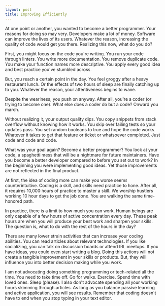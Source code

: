 ```yaml
---
layout: post
title: Improving Efficiently
---
```


At one point or another, you wanted to become a better programmer. Your reasons for doing so may very. Developers make a lot of money. Software can improve the lives of its users. Whatever the reason, increasing the quality of code would get you there. Realizing this now, what do you do?

First, you might focus on the code you're writing. You run your code through linters. You write more documentation. You remove duplicate code. You make your function names more descriptive. You apply every good idea and best practice you've stumbled across.

But, you reach a certain point in the day.  You feel groggy after a heavy restaurant lunch. Or the effects of two hours of sleep are finally catching up to you. Whatever the reason, your attentiveness begins to wane. 

Despite the weariness, you push on anyway. After all, you're a coder (or trying to become one). What else does a coder do but a code? Onward you march.

Without realizing it, your output quality dips. You copy snippets from stack overflow without knowing how it works. You skip over failing tests so your updates pass. You set random booleans to true and hope the code works. Whatever it takes to get that feature or ticket or whatsoever completed. Just code and code and code.

What was your goal again? Become a better programmer? You look at your code, a spaghetti mess that will be a nightmare for future maintainers. Have you  become a better developer compared to before you set out to work? In the beginning you were implementing good ideas. Yet those improvements are not reflected in the final product. 

At first, the idea of coding more can make you worse seems counterintuitive. Coding is a skill, and skills need practice to hone. After all, it requires 10,000 hours of practice to master a skill. We worship hustlers working 10 hour days to get the job done. You are walking the same time-honored path.

In practice, there is a limit to how much you can work. Human beings are only capable of a few hours of active concentration every day. These peak hours are when you will produce your best work and sharpen your skills. The question is, what to do with the rest of the hours in the day?

There are many lower strain activities that can increase your coding abilities. You can read articles about relevant technologies. If you like socializing, you can talk on discussion boards or attend IRL meetups. If you have ideas, you could even start writing a blog. Doing this actions will not create a tangible improvement in your skills or products. But, they will influence you into better decision making while you work.

I am not advocating doing something programming or tech-related all the time. You need to take time off. Go for walks. Exercise. Spend time with loved ones. Sleep (please). I also don't advocate spending all your working hours skimming through articles. As long as you balance passive learning and active application, you will see results. Remember that coding doesn't have to end when you stop typing in your text editor.

